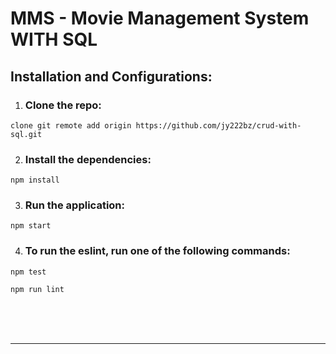 # MMS - Movie Management System WITH SQL
## Installation and Configurations:
1. ### Clone the repo:

~~~
clone git remote add origin https://github.com/jy222bz/crud-with-sql.git
~~~

2. ### Install the dependencies:
~~~
npm install
~~~

3. ### Run the application:
~~~
npm start
~~~
4. ### To run the eslint, run one of the following commands:

~~~
npm test
~~~
~~~
npm run lint
~~~
<br><br><br>
_____

